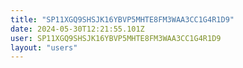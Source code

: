 ```yaml
---
title: "SP11XGQ9SHSJK16YBVP5MHTE8FM3WAA3CC1G4R1D9"
date: 2024-05-30T12:21:55.101Z
user: SP11XGQ9SHSJK16YBVP5MHTE8FM3WAA3CC1G4R1D9
layout: "users"
---
```

    